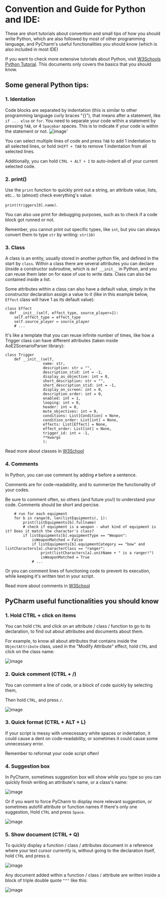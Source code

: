 # Convention and Guide for Python and IDE:
These are short tutorials about convention and small tips of how you should write Python, which are also followed by most of other programming language, and PyCharm's useful functionalities you should know (which is also included in most IDE)

If you want to check more extensive tutorials about Python, visit [W3Schools Python Tutorial](https://www.w3schools.com/python/default.asp). This documents only covers the basics that you should know.

## Some general Python tips:

### 1. Identation
Code blocks are separated by indentation (this is similar to other programming language curly braces "{}"), that means after a statement, like `if ... else` or `for`. You need to separate your code within a statement by pressing `TAB`, or 4 `Spacebar` spaces. This is to indicate if your code is within the statement or not.
![image](https://user-images.githubusercontent.com/40296674/151033526-84e0d492-0a9e-45e1-8966-21cdf53352a2.png)'

You can select multiple lines of code and press `TAB` to add 1 indentation to all selected lines, or hold `SHIFT + TAB` to remove 1 indentation from all selected lines.

Additionally, you can hold `CTRL + ALT + I` to auto-indent all of your current selected code. 

### 2. print()
Use the `print` function to quickly print out a string, an attribute value, lists, etc... to (almost) check everything's value:

```print(triggers[0].name)```. 

You can also use print for debugging purposes, such as to check if a code block got runned or not.

Remember, you cannot print out specific types, like `int`, but you can always convert them to type `str` by writing: `str(10)`
### 3. Class
A class is an entity, usually stored in another python file, and defined in the start by `class`. Within a class there are several attributes you can declare (inside a constructor subroutine, which is `def __init__` in Python, and you can reuse them later on for ease of use to write data. Class can also be contained inside a list.

Some attributes within a class can also have a default value, simply in the constructor declaration assign a value to it (like in this example below, `Effect` class will have 1 as its default value):

```
class Effect
  def __init__(self, effect_type, source_player=1):
    self.effect_type = effect_type
    self.source_player = source_player
    # ...
```

It's like a template that you can reuse infinite number of times, like how a Trigger class can have different attributes (taken inside AoE2ScenarioParser library):

```
class Trigger
    def __init__(self,
                 name: str,
                 description: str = "",
                 description_stid: int = -1,
                 display_as_objective: int = 0,
                 short_description: str = "",
                 short_description_stid: int = -1,
                 display_on_screen: int = 0,
                 description_order: int = 0,
                 enabled: int = 1,
                 looping: int = 0,
                 header: int = 0,
                 mute_objectives: int = 0,
                 conditions: List[Condition] = None,
                 condition_order: List[int] = None,
                 effects: List[Effect] = None,
                 effect_order: List[int] = None,
                 trigger_id: int = -1,
                 **kwargs
                 ):
```

Read more about classes in [W3School](https://www.w3schools.com/python/python_classes.asp)

### 4. Comments
In Python, you can use comment by adding `#` before a sentence.

Comments are for code-readability, and to summerize the functionality of your codes.

Be sure to comment often, so others (and future you!) to understand your code. Comments should be short and percise.

```
    # run for each equipment
    for b in range(0, len(listEquipments), 1):
        print(listEquipments[b].fullname)
        # check if equipment is a weapon - what kind of equipment is it? Does it match the character's class?
        if listEquipments[b].equipmentType == "Weapon":
            isWeaponMatched = False
            if listEquipments[b].equipmentCategory == "bow" and listCharacters[a].characterClass == "ranger":
                print(listCharacters[a].unitName + " is a ranger!")
                isWeaponMatched = True
            # ...
```

Or you can comment lines of functioning code to prevent its execution, while keeping it's written text in your script.

Read more about comments in [W3School](https://www.w3schools.com/python/python_comments.asp)

## PyCharm useful functionalities you should know

### 1. Hold CTRL + click on items
You can hold `CTRL` and click on an attribute / class / function to go to its declaration, to find out about attributes and documents about them.

For example, to know all about attributes that contains inside the `ObjectAttribute` class, used in the "Modify Attribute" effect, hold `CTRL` and click on the class name:

![image](https://user-images.githubusercontent.com/40296674/151027885-4b79738b-dda7-4df5-bb87-3a9df59a5785.png)

### 2. Quick comment (CTRL + /)
You can comment a line of code, or a block of code quickly by selecting them,

Then hold `CTRL`, and press `/`.

![image](https://user-images.githubusercontent.com/40296674/151028180-2641477a-885f-4cca-bb4c-924238494cb4.png)

### 3. Quick format (CTRL + ALT + L)
If your script is messy with unnecessary white spaces or indentation, it could cause a dent on code-readability, or sometimes it could cause some unnecessary error.

Remember to reformat your code script often!

### 4. Suggestion box
In PyCharm, sometimes suggestion box will show while you type so you can quickly finish writing an attribute's name, or a class's name:

![image](https://user-images.githubusercontent.com/40296674/151034118-88bb414e-8053-466b-b632-26407513b959.png)

Or if you want to force PyCharm to display more relevant suggestion, or sometimes autofill attribute or function names if there's only one suggestion, Hold `CTRL` and press `Space`.

![image](https://user-images.githubusercontent.com/40296674/151034604-3b0a3c65-1513-41fc-adc8-7e568cb2085f.png)

### 5. Show document (CTRL + Q)

To quickly display a function / class / attributes document in a reference where your text cursor currently is, without going to the declaration itself, hold `CTRL` and press `Q`.

![image](https://user-images.githubusercontent.com/40296674/151358769-e979fa85-a7c6-4155-82da-957fccc204f9.png)

Any document added within a function / class / attribute are written inside a block of triple double quote `"""` like this:

![image](https://user-images.githubusercontent.com/40296674/151358899-63906dc6-7233-4e45-afd8-5c68294a098e.png)


